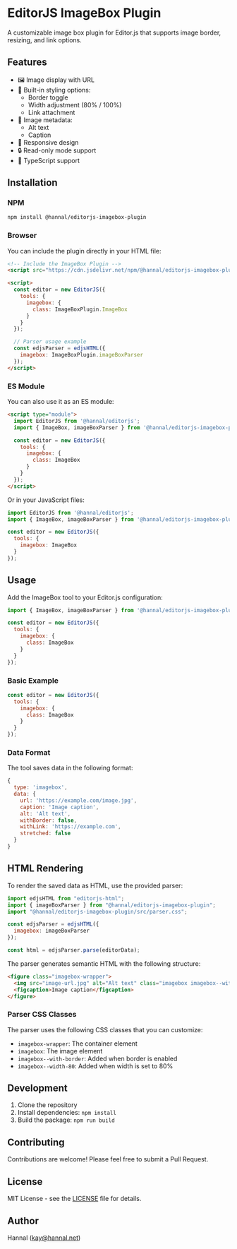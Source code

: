 # EditorJS ImageBox Plugin

A customizable image box plugin for Editor.js that supports image border, resizing, and link options.

## Features

- 🖼 Image display with URL
- 🎨 Built-in styling options:
  - Border toggle
  - Width adjustment (80% / 100%)
  - Link attachment
- 📝 Image metadata:
  - Alt text
  - Caption
- 📱 Responsive design
- 🔒 Read-only mode support
- 📖 TypeScript support

## Installation

### NPM

```bash
npm install @hannal/editorjs-imagebox-plugin
```

### Browser

You can include the plugin directly in your HTML file:

```html
<!-- Include the ImageBox Plugin -->
<script src="https://cdn.jsdelivr.net/npm/@hannal/editorjs-imagebox-plugin@latest/dist/imagebox.umd.js"></script>

<script>
  const editor = new EditorJS({
    tools: {
      imagebox: {
        class: ImageBoxPlugin.ImageBox
      }
    }
  });

  // Parser usage example
  const edjsParser = edjsHTML({
    imagebox: ImageBoxPlugin.imageBoxParser
  });
</script>
```

### ES Module

You can also use it as an ES module:

```html
<script type="module">
  import EditorJS from '@hannal/editorjs';
  import { ImageBox, imageBoxParser } from '@hannal/editorjs-imagebox-plugin';

  const editor = new EditorJS({
    tools: {
      imagebox: {
        class: ImageBox
      }
    }
  });
</script>
```

Or in your JavaScript files:

```javascript
import EditorJS from '@hannal/editorjs';
import { ImageBox, imageBoxParser } from '@hannal/editorjs-imagebox-plugin';

const editor = new EditorJS({
  tools: {
    imagebox: ImageBox
  }
});
```

## Usage

Add the ImageBox tool to your Editor.js configuration:

```javascript
import { ImageBox, imageBoxParser } from '@hannal/editorjs-imagebox-plugin';

const editor = new EditorJS({
  tools: {
    imagebox: {
      class: ImageBox
    }
  }
});
```

### Basic Example

```javascript
const editor = new EditorJS({
  tools: {
    imagebox: {
      class: ImageBox
    }
  }
});
```

### Data Format

The tool saves data in the following format:

```javascript
{
  type: 'imagebox',
  data: {
    url: 'https://example.com/image.jpg',
    caption: 'Image caption',
    alt: 'Alt text',
    withBorder: false,
    withLink: 'https://example.com',
    stretched: false
  }
}
```

## HTML Rendering

To render the saved data as HTML, use the provided parser:

```javascript
import edjsHTML from "editorjs-html";
import { imageBoxParser } from "@hannal/editorjs-imagebox-plugin";
import "@hannal/editorjs-imagebox-plugin/src/parser.css";

const edjsParser = edjsHTML({
  imagebox: imageBoxParser
});

const html = edjsParser.parse(editorData);
```

The parser generates semantic HTML with the following structure:

```html
<figure class="imagebox-wrapper">
  <img src="image-url.jpg" alt="Alt text" class="imagebox imagebox--with-border imagebox--width-80">
  <figcaption>Image caption</figcaption>
</figure>
```

### Parser CSS Classes

The parser uses the following CSS classes that you can customize:

- `imagebox-wrapper`: The container element
- `imagebox`: The image element
- `imagebox--with-border`: Added when border is enabled
- `imagebox--width-80`: Added when width is set to 80%

## Development

1. Clone the repository
2. Install dependencies: `npm install`
3. Build the package: `npm run build`

## Contributing

Contributions are welcome! Please feel free to submit a Pull Request.

## License

MIT License - see the [LICENSE](LICENSE) file for details.

## Author

Hannal (kay@hannal.net)